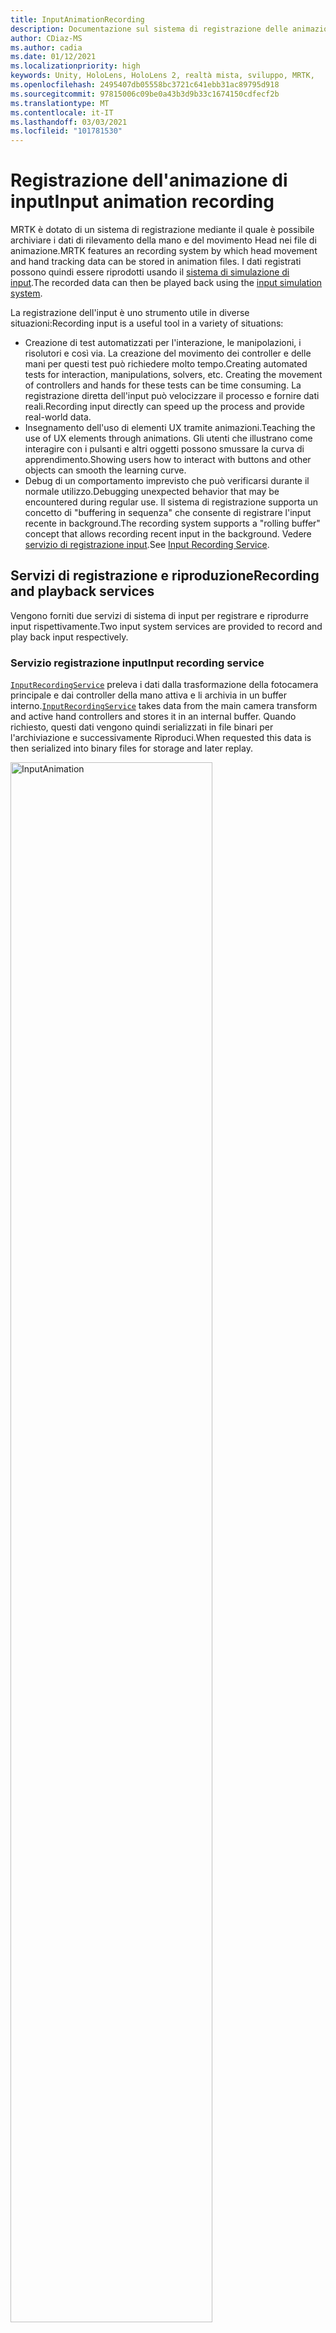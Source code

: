 ```yaml
---
title: InputAnimationRecording
description: Documentazione sul sistema di registrazione delle animazioni di input in MRTK
author: CDiaz-MS
ms.author: cadia
ms.date: 01/12/2021
ms.localizationpriority: high
keywords: Unity, HoloLens, HoloLens 2, realtà mista, sviluppo, MRTK,
ms.openlocfilehash: 2495407db05558bc3721c641ebb31ac89795d918
ms.sourcegitcommit: 97815006c09be0a43b3d9b33c1674150cdfecf2b
ms.translationtype: MT
ms.contentlocale: it-IT
ms.lasthandoff: 03/03/2021
ms.locfileid: "101781530"
---
```

# <a name="input-animation-recording"></a><span data-ttu-id="293c5-104">Registrazione dell'animazione di input</span><span class="sxs-lookup"><span data-stu-id="293c5-104">Input animation recording</span></span>

<span data-ttu-id="293c5-105">MRTK è dotato di un sistema di registrazione mediante il quale è possibile archiviare i dati di rilevamento della mano e del movimento Head nei file di animazione.</span><span class="sxs-lookup"><span data-stu-id="293c5-105">MRTK features an recording system by which head movement and hand tracking data can be stored in animation files.</span></span> <span data-ttu-id="293c5-106">I dati registrati possono quindi essere riprodotti usando il [sistema di simulazione di input](InputSimulationService.md).</span><span class="sxs-lookup"><span data-stu-id="293c5-106">The recorded data can then be played back using the [input simulation system](InputSimulationService.md).</span></span>

<span data-ttu-id="293c5-107">La registrazione dell'input è uno strumento utile in diverse situazioni:</span><span class="sxs-lookup"><span data-stu-id="293c5-107">Recording input is a useful tool in a variety of situations:</span></span>

* <span data-ttu-id="293c5-108">Creazione di test automatizzati per l'interazione, le manipolazioni, i risolutori e così via. La creazione del movimento dei controller e delle mani per questi test può richiedere molto tempo.</span><span class="sxs-lookup"><span data-stu-id="293c5-108">Creating automated tests for interaction, manipulations, solvers, etc. Creating the movement of controllers and hands for these tests can be time consuming.</span></span> <span data-ttu-id="293c5-109">La registrazione diretta dell'input può velocizzare il processo e fornire dati reali.</span><span class="sxs-lookup"><span data-stu-id="293c5-109">Recording input directly can speed up the process and provide real-world data.</span></span>
* <span data-ttu-id="293c5-110">Insegnamento dell'uso di elementi UX tramite animazioni.</span><span class="sxs-lookup"><span data-stu-id="293c5-110">Teaching the use of UX elements through animations.</span></span>
  <span data-ttu-id="293c5-111">Gli utenti che illustrano come interagire con i pulsanti e altri oggetti possono smussare la curva di apprendimento.</span><span class="sxs-lookup"><span data-stu-id="293c5-111">Showing users how to interact with buttons and other objects can smooth the learning curve.</span></span>
* <span data-ttu-id="293c5-112">Debug di un comportamento imprevisto che può verificarsi durante il normale utilizzo.</span><span class="sxs-lookup"><span data-stu-id="293c5-112">Debugging unexpected behavior that may be encountered during regular use.</span></span>
  <span data-ttu-id="293c5-113">Il sistema di registrazione supporta un concetto di "buffering in sequenza" che consente di registrare l'input recente in background.</span><span class="sxs-lookup"><span data-stu-id="293c5-113">The recording system supports a "rolling buffer" concept that allows recording recent input in the background.</span></span>
  <span data-ttu-id="293c5-114">Vedere [servizio di registrazione input](#input-recording-service).</span><span class="sxs-lookup"><span data-stu-id="293c5-114">See [Input Recording Service](#input-recording-service).</span></span>

## <a name="recording-and-playback-services"></a><span data-ttu-id="293c5-115">Servizi di registrazione e riproduzione</span><span class="sxs-lookup"><span data-stu-id="293c5-115">Recording and playback services</span></span>

<span data-ttu-id="293c5-116">Vengono forniti due servizi di sistema di input per registrare e riprodurre input rispettivamente.</span><span class="sxs-lookup"><span data-stu-id="293c5-116">Two input system services are provided to record and play back input respectively.</span></span>

### <a name="input-recording-service"></a><span data-ttu-id="293c5-117">Servizio registrazione input</span><span class="sxs-lookup"><span data-stu-id="293c5-117">Input recording service</span></span>

<span data-ttu-id="293c5-118">[`InputRecordingService`](xref:Microsoft.MixedReality.Toolkit.Input.InputRecordingService) preleva i dati dalla trasformazione della fotocamera principale e dai controller della mano attiva e li archivia in un buffer interno.</span><span class="sxs-lookup"><span data-stu-id="293c5-118">[`InputRecordingService`](xref:Microsoft.MixedReality.Toolkit.Input.InputRecordingService) takes data from the main camera transform and active hand controllers and stores it in an internal buffer.</span></span> <span data-ttu-id="293c5-119">Quando richiesto, questi dati vengono quindi serializzati in file binari per l'archiviazione e successivamente Riproduci.</span><span class="sxs-lookup"><span data-stu-id="293c5-119">When requested this data is then serialized into binary files for storage and later replay.</span></span>

<a target="_blank" href="../images/input-simulation/MRTK_InputAnimation_RecordingDiagram.png" alt="Input Simulation">
  <img src="../images/input-simulation/MRTK_InputAnimation_RecordingDiagram.png" title="Registrazione dell'animazione di input" width="80%" alt="InputAnimation" class="center" />
</a>

<span data-ttu-id="293c5-121">Per avviare la registrazione dell'input [`StartRecording`](xref:Microsoft.MixedReality.Toolkit.Input.IMixedRealityInputRecordingService.StartRecording) , chiamare la funzione.</span><span class="sxs-lookup"><span data-stu-id="293c5-121">To start recording input call the [`StartRecording`](xref:Microsoft.MixedReality.Toolkit.Input.IMixedRealityInputRecordingService.StartRecording) function.</span></span> <span data-ttu-id="293c5-122">[`StopRecording`](xref:Microsoft.MixedReality.Toolkit.Input.IMixedRealityInputRecordingService.StopRecording) sospende la registrazione, ma non rimuove i dati registrati fino [`DiscardRecordedInput`](xref:Microsoft.MixedReality.Toolkit.Input.IMixedRealityInputRecordingService.DiscardRecordedInput) a questo momento, se necessario, usare per eseguire questa operazione.</span><span class="sxs-lookup"><span data-stu-id="293c5-122">[`StopRecording`](xref:Microsoft.MixedReality.Toolkit.Input.IMixedRealityInputRecordingService.StopRecording) will pause recording (but not discard the data recorded so far, use [`DiscardRecordedInput`](xref:Microsoft.MixedReality.Toolkit.Input.IMixedRealityInputRecordingService.DiscardRecordedInput) to do this if needed).</span></span>

<span data-ttu-id="293c5-123">Per impostazione predefinita, le dimensioni del buffer di registrazione sono limitate a 30 secondi.</span><span class="sxs-lookup"><span data-stu-id="293c5-123">By default the size of the recording buffer is limited to 30 seconds.</span></span> <span data-ttu-id="293c5-124">In questo modo, il servizio di registrazione può registrare in background senza accumulare troppi dati, quindi salvare gli ultimi 30 secondi, se necessario.</span><span class="sxs-lookup"><span data-stu-id="293c5-124">This allows the recording service to keep recording in the background without accumulating too much data, and then save the last 30 seconds when required.</span></span> <span data-ttu-id="293c5-125">L'intervallo di tempo può essere modificato usando la [`RecordingBufferTimeLimit`](xref:Microsoft.MixedReality.Toolkit.Input.IMixedRealityInputRecordingService.RecordingBufferTimeLimit) Proprietà oppure la registrazione può essere illimitata usando l' [`UseBufferTimeLimit`](xref:Microsoft.MixedReality.Toolkit.Input.IMixedRealityInputRecordingService.UseBufferTimeLimit) opzione.</span><span class="sxs-lookup"><span data-stu-id="293c5-125">The time interval can be changed using the [`RecordingBufferTimeLimit`](xref:Microsoft.MixedReality.Toolkit.Input.IMixedRealityInputRecordingService.RecordingBufferTimeLimit) property, or recording can be unlimited using the [`UseBufferTimeLimit`](xref:Microsoft.MixedReality.Toolkit.Input.IMixedRealityInputRecordingService.UseBufferTimeLimit) option.</span></span>

<span data-ttu-id="293c5-126">I dati nel buffer di registrazione possono essere salvati in un file binario usando la funzione [SaveInputAnimation](xref:Microsoft.MixedReality.Toolkit.Input.IMixedRealityInputRecordingService.SaveInputAnimation*) .</span><span class="sxs-lookup"><span data-stu-id="293c5-126">The data in the recording buffer can be saved in a binary file using the [SaveInputAnimation](xref:Microsoft.MixedReality.Toolkit.Input.IMixedRealityInputRecordingService.SaveInputAnimation*) function.</span></span>

<span data-ttu-id="293c5-127">Per informazioni dettagliate sul formato di file binario, vedere [specifica del formato del file di animazione di input](InputAnimationFileFormat.md).</span><span class="sxs-lookup"><span data-stu-id="293c5-127">For details on the binary file format see [Input Animation File Format Specification](InputAnimationFileFormat.md).</span></span>

### <a name="input-playback-service"></a><span data-ttu-id="293c5-128">Servizio di riproduzione input</span><span class="sxs-lookup"><span data-stu-id="293c5-128">Input playback service</span></span>

<span data-ttu-id="293c5-129">[`InputPlaybackService`](xref:Microsoft.MixedReality.Toolkit.Input.InputPlaybackService) legge un file binario con i dati di animazione di input, quindi applica tali dati tramite [InputSimulationService](xref:Microsoft.MixedReality.Toolkit.Input.InputSimulationService) per ricreare i movimenti registrati.</span><span class="sxs-lookup"><span data-stu-id="293c5-129">[`InputPlaybackService`](xref:Microsoft.MixedReality.Toolkit.Input.InputPlaybackService) reads a binary file with input animation data and then applies this data through the [InputSimulationService](xref:Microsoft.MixedReality.Toolkit.Input.InputSimulationService) to recreate the recorded movements.</span></span>

<a target="_blank" href="../images/input-simulation/MRTK_InputAnimation_PlaybackDiagram.png">
  <img src="../images/input-simulation/MRTK_InputAnimation_PlaybackDiagram.png" title="Riproduzione dell'animazione di input" width="80%" alt="Input Simulation" class="center" />
</a>

<span data-ttu-id="293c5-131">Per avviare la riproduzione dell'animazione di input, è necessario caricarla da un file usando la funzione [LoadInputAnimation](xref:Microsoft.MixedReality.Toolkit.Input.IMixedRealityInputPlaybackService.LoadInputAnimation*) .</span><span class="sxs-lookup"><span data-stu-id="293c5-131">To start playing back input animation it should be loaded from a file using the [LoadInputAnimation](xref:Microsoft.MixedReality.Toolkit.Input.IMixedRealityInputPlaybackService.LoadInputAnimation*) function.</span></span>

<span data-ttu-id="293c5-132">Chiamare [Play](xref:Microsoft.MixedReality.Toolkit.Input.IMixedRealityInputPlaybackService.Play), [pause](xref:Microsoft.MixedReality.Toolkit.Input.IMixedRealityInputPlaybackService.Play)o [Stop](xref:Microsoft.MixedReality.Toolkit.Input.IMixedRealityInputPlaybackService.Stop) per controllare la riproduzione dell'animazione.</span><span class="sxs-lookup"><span data-stu-id="293c5-132">Call [Play](xref:Microsoft.MixedReality.Toolkit.Input.IMixedRealityInputPlaybackService.Play), [Pause](xref:Microsoft.MixedReality.Toolkit.Input.IMixedRealityInputPlaybackService.Play), or [Stop](xref:Microsoft.MixedReality.Toolkit.Input.IMixedRealityInputPlaybackService.Stop) to control the animation playback.</span></span>

<span data-ttu-id="293c5-133">Il tempo di animazione corrente può anche essere controllato direttamente con la proprietà [localtime](xref:Microsoft.MixedReality.Toolkit.Input.IMixedRealityInputPlaybackService.LocalTime) .</span><span class="sxs-lookup"><span data-stu-id="293c5-133">The current animation time can also be controlled directly with the [LocalTime](xref:Microsoft.MixedReality.Toolkit.Input.IMixedRealityInputPlaybackService.LocalTime) property.</span></span>

> [!WARNING]
> <span data-ttu-id="293c5-134">Il ciclo o la reimpostazione dell'animazione o [`LocalTime`](xref:Microsoft.MixedReality.Toolkit.Input.IMixedRealityInputPlaybackService.LocalTime) dell'impostazione dell'input direttamente tramite lo scrubbing della sequenza temporale può produrre risultati imprevisti durante la modifica della scena.</span><span class="sxs-lookup"><span data-stu-id="293c5-134">Looping or resetting input animation or setting [`LocalTime`](xref:Microsoft.MixedReality.Toolkit.Input.IMixedRealityInputPlaybackService.LocalTime) directly by scrubbing the timeline may yield unexpected results when manipulating the scene!</span></span> <span data-ttu-id="293c5-135">Vengono registrati solo i movimenti di input, le eventuali modifiche aggiuntive, ad esempio lo spostamento di oggetti o la rotazione delle opzioni non verranno reimpostate.</span><span class="sxs-lookup"><span data-stu-id="293c5-135">Only the input movements are recorded, any additional changes such as moving objects or flipping switches will not be reset.</span></span> <span data-ttu-id="293c5-136">Assicurarsi di ricaricare la scena se sono state apportate modifiche irreversibili.</span><span class="sxs-lookup"><span data-stu-id="293c5-136">Make sure to reload the scene if irreversible changes have been made.</span></span>

### <a name="editor-tools-for-recording-and-playing-input-animation"></a><span data-ttu-id="293c5-137">Strumenti Editor per la registrazione e la riproduzione dell'animazione di input</span><span class="sxs-lookup"><span data-stu-id="293c5-137">Editor tools for recording and playing input animation</span></span>

<span data-ttu-id="293c5-138">Nell'editor di Unity sono disponibili numerosi strumenti per la registrazione e l'analisi dell'animazione di input.</span><span class="sxs-lookup"><span data-stu-id="293c5-138">A number of tools exist in the Unity editor for recording and examining input animation.</span></span> <span data-ttu-id="293c5-139">È possibile accedere a questi strumenti nella [finestra degli strumenti di simulazione di input](InputSimulationService.md#input-simulation-tools-window), che può essere aperta da _mixed reality Toolkit > Utilities > menu di simulazione input_ .</span><span class="sxs-lookup"><span data-stu-id="293c5-139">These tools can be accessed in the [input simulation tools window](InputSimulationService.md#input-simulation-tools-window), which can be opened from the _Mixed Reality Toolkit > Utilities > Input Simulation_ menu.</span></span>

> [!NOTE]
> <span data-ttu-id="293c5-140">La registrazione e la riproduzione di input funzionano solo in modalità di riproduzione.</span><span class="sxs-lookup"><span data-stu-id="293c5-140">Input recording and playback only works during play mode.</span></span>

<span data-ttu-id="293c5-141">La finestra di registrazione input presenta due modalità:</span><span class="sxs-lookup"><span data-stu-id="293c5-141">The input recording window has two modes:</span></span>

* <span data-ttu-id="293c5-142">_Registrazione_ per registrare l'input durante la modalità di riproduzione e salvarlo nei file di animazione.</span><span class="sxs-lookup"><span data-stu-id="293c5-142">_Recording_ for recording input during play mode and saving it to animation files.</span></span>

  <span data-ttu-id="293c5-143">Quando si attiva il pulsante [`InputRecordingService`](xref:Microsoft.MixedReality.Toolkit.Input.InputRecordingService) di registrazione, è abilitato per registrare l'input.</span><span class="sxs-lookup"><span data-stu-id="293c5-143">When toggling on the recording button the [`InputRecordingService`](xref:Microsoft.MixedReality.Toolkit.Input.InputRecordingService) is enabled to record input.</span></span>
  <span data-ttu-id="293c5-144">Quando si disattiva il pulsante registrazione, viene visualizzata una selezione di salvataggio file e l'animazione di input registrata viene salvata nella destinazione selezionata.</span><span class="sxs-lookup"><span data-stu-id="293c5-144">When toggling off the recording button a file save selection is shown and the recorded input animation is saved to the selected destination.</span></span>

  <span data-ttu-id="293c5-145">Il limite di tempo del buffer può essere modificato anche in questa modalità.</span><span class="sxs-lookup"><span data-stu-id="293c5-145">The buffer time limit can also be changed in this mode.</span></span>

* <span data-ttu-id="293c5-146">_Riproduzione_ per il caricamento di file di animazione e ricreazione dell'input tramite il sistema di simulazione di input.</span><span class="sxs-lookup"><span data-stu-id="293c5-146">_Playback_ for loading animation files and then recreating input through the input simulation system.</span></span>

  <span data-ttu-id="293c5-147">Prima di tutto è necessario caricare un'animazione in questa modalità.</span><span class="sxs-lookup"><span data-stu-id="293c5-147">An animation must be loaded in this mode first.</span></span> <span data-ttu-id="293c5-148">Dopo la registrazione dell'input in modalità di registrazione, l'animazione risultante viene caricata automaticamente.</span><span class="sxs-lookup"><span data-stu-id="293c5-148">After recording input in recording mode the resulting animation is automatically loaded.</span></span> <span data-ttu-id="293c5-149">In alternativa, fare clic sul pulsante "carica" per selezionare un file di animazione esistente.</span><span class="sxs-lookup"><span data-stu-id="293c5-149">Alternatively click the "Load" button to select an existing animation file.</span></span>

  <span data-ttu-id="293c5-150">I pulsanti di controllo dell'ora da sinistra a destra sono:</span><span class="sxs-lookup"><span data-stu-id="293c5-150">The time control buttons from left to right are:</span></span>

  * <span data-ttu-id="293c5-151">_Reimposta_ l'ora di riproduzione all'inizio dell'animazione.</span><span class="sxs-lookup"><span data-stu-id="293c5-151">_Reset_ the playback time to the start of the animation.</span></span>
  * <span data-ttu-id="293c5-152">_Riproduzione_ continua dell'animazione nel tempo.</span><span class="sxs-lookup"><span data-stu-id="293c5-152">_Play_ animation continuously over time.</span></span>
  * <span data-ttu-id="293c5-153">Eseguire un _passaggio avanti una_ volta.</span><span class="sxs-lookup"><span data-stu-id="293c5-153">_Step_ forward one time step.</span></span>

  <span data-ttu-id="293c5-154">Il dispositivo di scorrimento può essere usato anche per scorrere la sequenza temporale dell'animazione.</span><span class="sxs-lookup"><span data-stu-id="293c5-154">The slider can also be used to scrub through the animation timeline.</span></span>

> [!WARNING]
> <span data-ttu-id="293c5-155">Il ciclo o la reimpostazione dell'animazione dell'input o la ripulitura della sequenza temporale possono produrre risultati imprevisti durante la modifica della scena.</span><span class="sxs-lookup"><span data-stu-id="293c5-155">Looping or resetting input animation or scrubbing the timeline may yield unexpected results when manipulating the scene!</span></span> <span data-ttu-id="293c5-156">Vengono registrati solo i movimenti di input, le eventuali modifiche aggiuntive, ad esempio lo spostamento di oggetti o la rotazione delle opzioni non verranno reimpostate.</span><span class="sxs-lookup"><span data-stu-id="293c5-156">Only the input movements are recorded, any additional changes such as moving objects or flipping switches will not be reset.</span></span> <span data-ttu-id="293c5-157">Assicurarsi di ricaricare la scena se sono state apportate modifiche irreversibili.</span><span class="sxs-lookup"><span data-stu-id="293c5-157">Make sure to reload the scene if irreversible changes have been made.</span></span>
